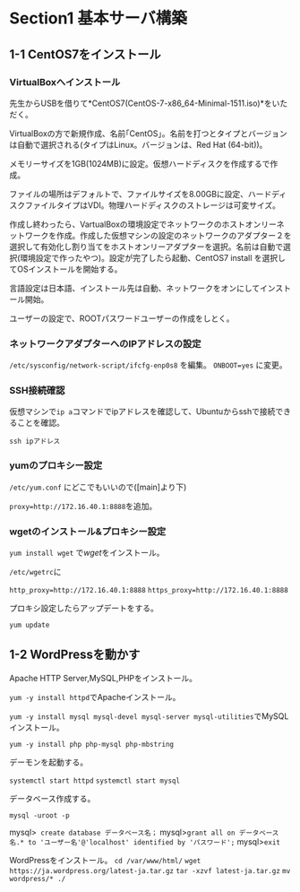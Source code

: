 # Section1 基本サーバ構築

## 1-1 CentOS7をインストール

### VirtualBoxへインストール

  先生からUSBを借りて*CentOS7(CentOS-7-x86_64-Minimal-1511.iso)*をいただく。

  VirtualBoxの方で新規作成、名前｢CentOS｣。名前を打つとタイプとバージョンは自動で選択される(タイプはLinux。バージョンは、Red Hat (64-bit))。

  メモリーサイズを1GB(1024MB)に設定。仮想ハードディスクを作成するで作成。

  ファイルの場所はデフォルトで、ファイルサイズを8.00GBに設定、ハードディスクファイルタイプはVDI。物理ハードディスクのストレージは可変サイズ。

  作成し終わったら、VartualBoxの環境設定でネットワークのホストオンリーネットワークを作成。作成した仮想マシンの設定のネットワークのアダプター２を選択して有効化し割り当てをホストオンリーアダプターを選択。名前は自動で選択(環境設定で作ったやつ)。設定が完了したら起動、CentOS7 install を選択してOSインストールを開始する。

  言語設定は日本語、インストール先は自動、ネットワークをオンにしてインストール開始。

  ユーザーの設定で、ROOTパスワードユーザーの作成をしとく。

### ネットワークアダプターへのIPアドレスの設定

  ``` /etc/sysconfig/network-script/ifcfg-enp0s8 ``` を編集。
  ``` ONBOOT=yes ``` に変更。

### SSH接続確認

  仮想マシンで``` ip a ```コマンドでipアドレスを確認して、Ubuntuからsshで接続できることを確認。

  ``` ssh ipアドレス ```

### yumのプロキシー設定

  ``` /etc/yum.conf ``` にどこでもいいので([main]より下)

  ``` proxy=http://172.16.40.1:8888 ```を追加。



### wgetのインストール&プロキシー設定



  ``` yum install wget ``` で*wget*をインストール。

  ``` /etc/wgetrc ```に

  ``` http_proxy=http://172.16.40.1:8888 ```
  ``` https_proxy=http://172.16.40.1:8888 ```

  プロキシ設定したらアップデートをする。

  ``` yum update ```

## 1-2 WordPressを動かす

  Apache HTTP Server,MySQL,PHPをインストール。

  ``` yum -y install httpd ```でApacheインストール。

  ``` yum -y install mysql mysql-devel mysql-server mysql-utilities ```でMySQLインストール。

  ``` yum -y install php php-mysql php-mbstring ```

  デーモンを起動する。

  ``` systemctl start httpd ```
  ``` systemctl start mysql ```

  データベース作成する。

  ``` mysql -uroot -p ```

  mysql>``` create database データベース名；```
  mysql>``` grant all on データベース名.* to 'ユーザー名'@'localhost' identified by 'パスワード'; ```
  mysql>``` exit ```

  WordPressをインストール。
  ``` cd /var/www/html/ ```
  ``` wget https://ja.wordpress.org/latest-ja.tar.gz ```
  ``` tar -xzvf latest-ja.tar.gz ```
  ``` mv wordpress/* ./ ```

  
